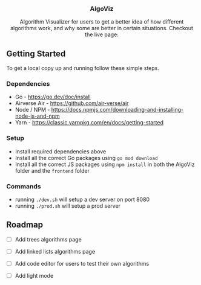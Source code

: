 <a id="readme-top"></a>

<!-- PROJECT LOGO -->
<br />
<div align="center">

  <h3 align="center">AlgoViz</h3>

  <p align="center">
    Algorithm Visualizer for users to get a better idea of how different algorithms work, and why some are better in certain situations. Checkout the live page: 
    <br />
  </p>
</div>

<!-- GETTING STARTED -->
## Getting Started

To get a local copy up and running follow these simple steps.

### Dependencies
- Go - https://go.dev/doc/install
- Airverse Air - https://github.com/air-verse/air
- Node / NPM - https://docs.npmjs.com/downloading-and-installing-node-js-and-npm
- Yarn - https://classic.yarnpkg.com/en/docs/getting-started

### Setup
- Install required dependencies above
- Install all the correct Go packages using `go mod download`
- Install all the correct JS packages using `npm install` in both the AlgoViz folder and the `frontend` folder

### Commands
- running `./dev.sh` will setup a dev server on port 8080
- running `./prod.sh` will setup a prod server

<!-- ROADMAP -->
## Roadmap

- [ ] Add trees algorithms page
- [ ] Add linked lists algorithms page
- [ ] Add code editor for users to test their own algorithms
- [ ] Add light mode

